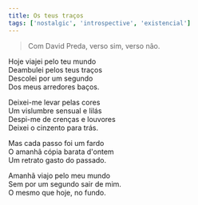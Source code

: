 ```yaml
---
title: Os teus traços
tags: ['nostalgic', 'introspective', 'existencial']
---
```


> Com David Preda, verso sim, verso não.

Hoje viajei pelo teu mundo  
Deambulei pelos teus traços  
Descolei por um segundo  
Dos meus arredores baços.  

Deixei-me levar pelas cores  
Um vislumbre sensual e lilás  
Despi-me de crenças e louvores  
Deixei o cinzento para trás.  

Mas cada passo foi um fardo  
O amanhã cópia barata d'ontem  
Um retrato gasto do passado.  

Amanhã viajo pelo meu mundo  
Sem por um segundo sair de mim.  
O mesmo que hoje, no fundo.  